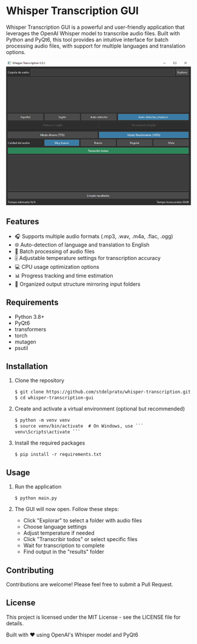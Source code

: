 # Whisper Transcription GUI

Whisper Transcription GUI is a powerful and user-friendly application that leverages the OpenAI Whisper model to transcribe audio files. Built with Python and PyQt6, this tool provides an intuitive interface for batch processing audio files, with support for multiple languages and translation options.

![alt text](image.png)

## Features

- 🎧 Supports multiple audio formats (.mp3, .wav, .m4a, .flac, .ogg)
- 🌐 Auto-detection of language and translation to English
- 🔢 Batch processing of audio files
- 🎚️ Adjustable temperature settings for transcription accuracy
- 💻 CPU usage optimization options
- 📊 Progress tracking and time estimation
- 📁 Organized output structure mirroring input folders

## Requirements

- Python 3.8+
- PyQt6
- transformers
- torch
- mutagen
- psutil

## Installation

1. Clone the repository
   ```
   $ git clone https://github.com/stdelprato/whisper-transcription.git
   $ cd whisper-transcription-gui
   ```

2. Create and activate a virtual environment (optional but recommended)
   ```
   $ python -m venv venv
   $ source venv/bin/activate  # On Windows, use ``` venv\Scripts\activate ```
   ```

3. Install the required packages
   ```
   $ pip install -r requirements.txt
   ```

## Usage

1. Run the application
   ```
   $ python main.py
   ```

2. The GUI will now open. Follow these steps:
   - Click "Explorar" to select a folder with audio files
   - Choose language settings
   - Adjust temperature if needed
   - Click "Transcribir todos" or select specific files
   - Wait for transcription to complete
   - Find output in the "results" folder

## Contributing

Contributions are welcome! Please feel free to submit a Pull Request.

## License

This project is licensed under the MIT License - see the LICENSE file for details.

Built with ❤️ using OpenAI's Whisper model and PyQt6